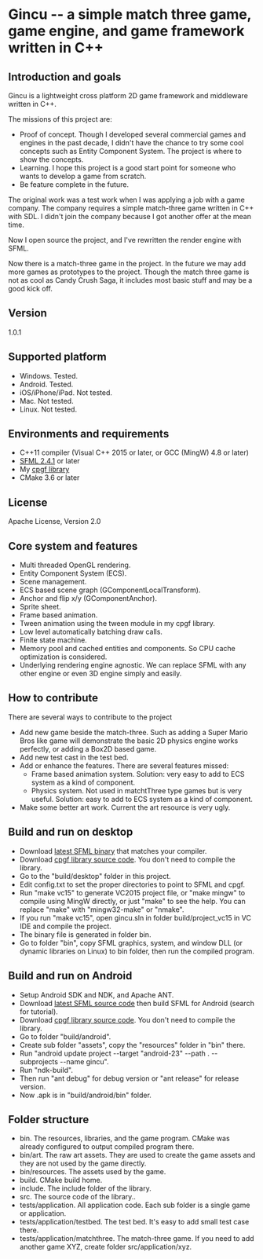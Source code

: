 # Gincu -- a simple match three game, game engine, and game framework written in C++

## Introduction and goals

Gincu is a lightweight cross platform 2D game framework and middleware written in C++.

The missions of this project are:
 * Proof of concept. Though I developed several commercial games and engines in the past decade, I didn't have the chance to try some cool concepts such as Entity Component System. The project is where to show the concepts.
 * Learning. I hope this project is a good start point for someone who wants to develop a game from scratch.
 * Be feature complete in the future.

The original work was a test work when I was applying a job with a game company. The company requires a simple match-three game written in C++ with SDL. I didn't join the company because I got another offer at the mean time.

Now I open source the project, and I've rewritten the render engine with SFML.

Now there is a match-three game in the project. In the future we may add more games as prototypes to the project. Though the match three game is not as cool as Candy Crush Saga, it includes most basic stuff and may be a good kick off.

## Version

1.0.1

## Supported platform

 * Windows. Tested.
 * Android. Tested.
 * iOS/iPhone/iPad. Not tested.
 * Mac. Not tested.
 * Linux. Not tested.
 
## Environments and requirements

 * C++11 compiler (Visual C++ 2015 or later, or GCC (MingW) 4.8 or later)
 * [SFML 2.4.1](http://www.sfml-dev.org/) or later
 * My [cpgf library](https://github.com/cpgf/cpgf)
 * CMake 3.6 or later

## License

Apache License, Version 2.0

## Core system and features

 * Multi threaded OpenGL rendering.
 * Entity Component System (ECS).
 * Scene management.
 * ECS based scene graph (GComponentLocalTransform).
 * Anchor and flip x/y (GComponentAnchor).
 * Sprite sheet.
 * Frame based animation.
 * Tween animation using the tween module in my cpgf library.
 * Low level automatically batching draw calls.
 * Finite state machine.
 * Memory pool and cached entities and components. So CPU cache optimization is considered.
 * Underlying rendering engine agnostic. We can replace SFML with any other engine or even 3D engine simply and easily.

## How to contribute

There are several ways to contribute to the project

 * Add new game beside the match-three. Such as adding a Super Mario Bros like game will demonstrate the basic 2D physics engine works perfectly, or adding a Box2D based game.
 * Add new test cast in the test bed.
 * Add or enhance the features. There are several features missed:
   * Frame based animation system. Solution: very easy to add to ECS system as a kind of component.
   * Physics system. Not used in matchtThree type games but is very useful. Solution: easy to add to ECS system as a kind of component.
 * Make some better art work. Current the art resource is very ugly.

## Build and run on desktop

 * Download [latest SFML binary](http://www.sfml-dev.org/) that matches your compiler.
 * Download [cpgf library source code](https://github.com/cpgf/cpgf). You don't need to compile the library.
 * Go to the "build/desktop" folder in this project.
 * Edit config.txt to set the proper directories to point to SFML and cpgf.
 * Run "make vc15" to generate VC2015 project file, or "make mingw" to compile using MingW directly, or just "make" to see the help. You can replace "make" with "mingw32-make" or "nmake".
 * If you run "make vc15", open gincu.sln in folder build/project_vc15 in VC IDE and compile the project.
 * The binary file is generated in folder bin.
 * Go to folder "bin", copy SFML graphics, system, and window DLL (or dynamic libraries on Linux) to bin folder, then run the compiled program.

## Build and run on Android

 * Setup Android SDK and NDK, and Apache ANT.
 * Download [latest SFML source code](http://www.sfml-dev.org/) then build SFML for Android (search for tutorial).
 * Download [cpgf library source code](https://github.com/cpgf/cpgf). You don't need to compile the library.
 * Go to folder "build/android".
 * Create sub folder "assets", copy the "resources" folder in "bin" there.
 * Run "android update project --target "android-23" --path . --subprojects --name gincu".
 * Run "ndk-build".
 * Then run "ant debug" for debug version or "ant release" for release version.
 * Now .apk is in "build/android/bin" folder.

## Folder structure

 * bin. The resources, libraries, and the game program. CMake was already configured to output compiled program there.
 * bin/art. The raw art assets. They are used to create the game assets and they are not used by the game directly.
 * bin/resources. The assets used by the game.
 * build. CMake build home.
 * include. The include folder of the library.
 * src. The source code of the library..
 * tests/application. All application code. Each sub folder is a single game or application.
 * tests/application/testbed. The test bed. It's easy to add small test case there.
 * tests/application/matchthree. The match-three game. If you need to add another game XYZ, create folder src/application/xyz.
 
 